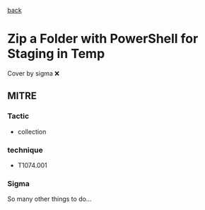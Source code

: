 [back](../index.md)
# Zip a Folder with PowerShell for Staging in Temp
Cover by sigma :x: 

## MITRE
### Tactic
  - collection

### technique
  - T1074.001

### Sigma

 So many other things to do...